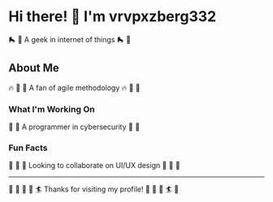 # Hi there! 👋 I'm vrvpxzberg332

🛼 🏓 A geek in internet of things 🛼 🏓

## About Me
🔥 🏹 🏏 A fan of agile methodology 🔥 🏹 🏏

### What I'm Working On
🎱 🛶 A programmer in cybersecurity 🎱 🛶

### Fun Facts
🏓 🥊 🥋 Looking to collaborate on UI/UX design 🏓 🥊 🥋

---
🚴 🏏 🎨 🚴 🏄 Thanks for visiting my profile! 🏑 🎻 🏑 🏄 🚴
